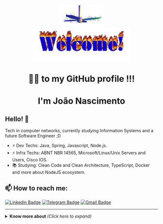 <div align="center">
<img src="https://raw.githubusercontent.com/joaoffnascimento/joaoffnascimento/master/img/fan-1.gif" alt="Fan" align="center">
</div>

<div align="center">
<img src="https://raw.githubusercontent.com/joaoffnascimento/joaoffnascimento/master/img/welcome-fire.gif" alt="Welcome" align="center">
</div>

<h1 align="center">👨‍💻  to my GitHub profile !!!</h1>

<h1 align="center">I'm João Nascimento</h1>


<h2 align="left">Hello! 👋</h2>

Tech in computer networks, currently studying Information Systems and a future Software Engineer ;D

- ⚡ Dev Techs: Java, Spring, Javascript, Node.js.
- ⚡ Infra Techs: ABNT NBR 14565, Microsoft/Linux/Unix Servers and Users, Cisco IOS.
- 📚 Studying: Clean Code and Clean Architecture, TypeScript, Docker and more about NodeJS ecosystem.


<h2 align="left"> 📫 How to reach me:</h2>

[![Linkedin Badge](https://img.shields.io/badge/-LinkedIn-blue?style=flat-square&logo=Linkedin&logoColor=white&link=https://www.linkedin.com/in/joão-nascimento-596ab6156/)](https://www.linkedin.com/in/joaoffnascimento/)
[![Telegram Badge](https://img.shields.io/badge/-Telegram-1ca0f1?style=flat-square&labelColor=1ca0f1&logo=telegram&logoColor=white&link=https://t.me/joaoffnascimento)](https://t.me/joaoffnascimento)
[![Gmail Badge](https://img.shields.io/badge/-Gmail-c14438?style=flat-square&logo=Gmail&logoColor=white&link=mailto:joaoffnascimento@gmail.com)](mailto:joaoffnascimento@gmail.com)

---

<details>
  <summary> <b> Know more about </b> <i>(Click here to expand)</i> </summary>
  <br>

  ## Quick overview
* GitHub stats:  

<a href="https://github.com/anuraghazra/github-readme-stats">
  <!-- Change the `github-readme-stats.anuraghazra1.vercel.app` to `github-readme-stats.vercel.app`  -->
  <img align="left" src="https://github-readme-stats.vercel.app/api/top-langs/?username=joaoffnascimento&langs_count=8" />
</a>
<a href="https://github.com/anuraghazra/github-readme-stats">
  <img align="right" src="https://github-readme-stats.anuraghazra1.vercel.app/api?username=joaoffnascimento&show_icons=true&line_height=27" alt="My github stats" />
</a>  

</details>
